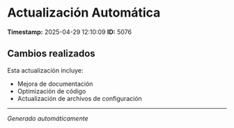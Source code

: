 # Actualización Automática

**Timestamp:** 2025-04-29 12:10:09
**ID:** 5076

## Cambios realizados

Esta actualización incluye:
- Mejora de documentación
- Optimización de código
- Actualización de archivos de configuración

---
*Generado automáticamente*

